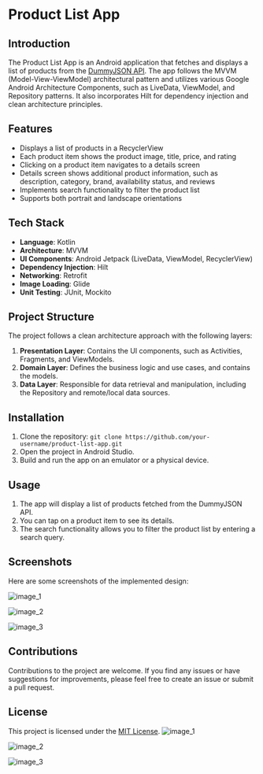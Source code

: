 # Product List App

## Introduction
The Product List App is an Android application that fetches and displays a list of products from the [DummyJSON API](https://dummyjson.com/products). The app follows the MVVM (Model-View-ViewModel) architectural pattern and utilizes various Google Android Architecture Components, such as LiveData, ViewModel, and Repository patterns. It also incorporates Hilt for dependency injection and clean architecture principles.

## Features
- Displays a list of products in a RecyclerView
- Each product item shows the product image, title, price, and rating
- Clicking on a product item navigates to a details screen
- Details screen shows additional product information, such as description, category, brand, availability status, and reviews
- Implements search functionality to filter the product list
- Supports both portrait and landscape orientations

## Tech Stack
- **Language**: Kotlin
- **Architecture**: MVVM
- **UI Components**: Android Jetpack (LiveData, ViewModel, RecyclerView)
- **Dependency Injection**: Hilt
- **Networking**: Retrofit
- **Image Loading**: Glide
- **Unit Testing**: JUnit, Mockito

## Project Structure
The project follows a clean architecture approach with the following layers:

1. **Presentation Layer**: Contains the UI components, such as Activities, Fragments, and ViewModels.
2. **Domain Layer**: Defines the business logic and use cases, and contains the models.
3. **Data Layer**: Responsible for data retrieval and manipulation, including the Repository and remote/local data sources.

## Installation
1. Clone the repository: `git clone https://github.com/your-username/product-list-app.git`
2. Open the project in Android Studio.
3. Build and run the app on an emulator or a physical device.

## Usage
1. The app will display a list of products fetched from the DummyJSON API.
2. You can tap on a product item to see its details.
3. The search functionality allows you to filter the product list by entering a search query.

## Screenshots
Here are some screenshots of the implemented design:

![image_1](https://github.com/user-attachments/assets/6eca1b9b-c00b-4295-87a5-7b5b759c6281)

![image_2](https://github.com/user-attachments/assets/d95e6501-b277-462f-8284-035892b026fd)

![image_3](https://github.com/user-attachments/assets/09fbf772-c2b3-4997-9608-9d30807f5300)


## Contributions
Contributions to the project are welcome. If you find any issues or have suggestions for improvements, please feel free to create an issue or submit a pull request.

## License
This project is licensed under the [MIT License](LICENSE).
![image_1](https://github.com/user-attachments/assets/6eca1b9b-c00b-4295-87a5-7b5b759c6281)

![image_2](https://github.com/user-attachments/assets/d95e6501-b277-462f-8284-035892b026fd)

![image_3](https://github.com/user-attachments/assets/09fbf772-c2b3-4997-9608-9d30807f5300)

